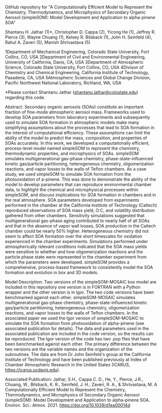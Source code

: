 GitHub repository for "A Computationally Efficient Model to Represent the Chemistry, Thermodynamics, and Microphysics of Secondary Organic Aerosol (simpleSOM): Model Development and Application to alpha-pinene SOA"


Shantanu H. Jathar (1)*, Christopher D. Cappa (2), Yicong He (1), Jeffrey R. Pierce (3), Wayne Chuang (1), Kelsey R. Bilsback (1), John H. Seinfeld (4), Rahul A. Zaveri (5), Manish Shrivastava (5)


1Department of Mechanical Engineering, Colorado State University, Fort Collins, CO, USA
2Department of Civil and Environmental Engineering, University of California, Davis, CA, USA
3Department of Atmospheric Science, Colorado State University, Fort Collins, CO, USA
4Divison of Chemistry and Chemical Engineering, California Institute of Technology, Pasadena, CA, USA
5Atmospheric Sciences and Global Change Division, Pacific Northwest National Laboratory, Richland, WA, USA 


*Please contact Shantanu Jathar (shantanu.jathar@colostate.edu) regarding this code.


Abstract: Secondary organic aerosols (SOAs) constitute an important fraction of fine-mode atmospheric aerosol mass. Frameworks used to develop SOA parameters from laboratory experiments and subsequently used to simulate SOA formation in atmospheric models make many simplifying assumptions about the processes that lead to SOA formation in the interest of computational efficiency. These assumptions can limit the ability of the model to predict the mass, composition, and properties of SOAs accurately. In this work, we developed a computationally efficient, process-level model named simpleSOM to represent the chemistry, thermodynamic properties, and microphysics of SOAs. simpleSOM simulates multigenerational gas-phase chemistry, phase-state-influenced kinetic gas/particle partitioning, heterogeneous chemistry, oligomerization reactions, and vapor losses to the walls of Teflon chambers. As a case study, we used simpleSOM to simulate SOA formation from the photooxidation of a-pinene. This was done to demonstrate the ability of the model to develop parameters that can reproduce environmental chamber data, to highlight the chemical and microphysical processes within simpleSOM, and discuss implications for SOA formation in chambers and in the real atmosphere. SOA parameters developed from experiments performed in the chamber at the California Institute of Technology (Caltech) reproduced observations of SOA mass yield, O:C, and volatility distribution gathered from other chambers. Sensitivity simulations suggested that multigenerational gas-phase aging contributed to nearly half of all SOAs and that in the absence of vapor wall losses, SOA production in the Caltech chamber could be nearly 50% higher. Heterogeneous chemistry did not seem to affect SOA formation over the short timescales for oxidation experienced in the chamber experiments. Simulations performed under atmospherically relevant conditions indicated that the SOA mass yields were sensitive to whether and how oligomerization reactions and the particle phase state were represented in the chamber experiment from which the parameters were developed. simpleSOM provides a comprehensive, process-based framework to consistently model the SOA formation and evolution in box and 3D models.


Model Description: Two versions of the simpleSOM-MOSAIC box model are included in this repository one version is in FORTRAN with a Python wrapper and the other version is in Igor. The two code versions have been benchmarked against each other. simpleSOM-MOSAIC simulates multigenerational gas-phase chemistry, phase-state-influenced kinetic gas/particle partitioning, heterogeneous chemistry, oligomerization reactions, and vapor losses to the walls of Teflon chambers. In the associated paper we used the Igor version of simpleSOM-MOSAIC to simulate the SOA formation from photooxidation of alpha-pinene (see associated publication for details). The data and parameters used in the associated publication are included in the code version, so the results can be reproduced. The Igor version of the code has two .pxp files that have been benchmarked against each other. The primary difference between the two versions are the variable names and the organization of the subroutines. The data are from Dr John Seinfeld's group at the California Institute of Technology and have been published previously at Index of Chamber Atmospheric Research in the United States (ICARUS, https://icarus.ucdavis.edu). 


Associated Publication: Jathar, S.H., Cappa C. D., He, Y., Pierce, J.R., Chuang, W., Bilsback, K. R., Seinfeld, J. H., Zaveri, R. A., & Shrivastava, M. A Computationally Efficient Model to Represent the Chemistry, Thermodynamics, and Microphysics of Secondary Organic Aerosol (simpleSOM): Model Development and Application to alpha-pinene SOA. Environ. Sci.: Atmos. 2021. https://doi.org/10.1039/d1ea00014d
